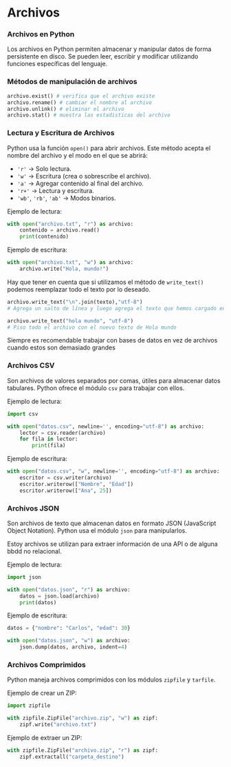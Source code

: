 # Archivos

### Archivos en Python

Los archivos en Python permiten almacenar y manipular datos de forma persistente en disco. Se pueden leer, escribir y modificar utilizando funciones específicas del lenguaje.

### Métodos de manipulación de archivos

```python
archivo.exist() # verifica que el archivo existe
archivo.rename() # cambiar el nombre al archivo
archivo.unlink() # eliminar el archivo
archivo.stat() # muestra las estadisticas del archivo
```

### Lectura y Escritura de Archivos

Python usa la función `open()` para abrir archivos. Este método acepta el nombre del archivo y el modo en el que se abrirá:

- `'r'` → Solo lectura.
- `'w'` → Escritura (crea o sobrescribe el archivo).
- `'a'` → Agregar contenido al final del archivo.
- `'r+'` → Lectura y escritura.
- `'wb'`, `'rb'`, `'ab'` → Modos binarios.

Ejemplo de lectura:

```python
with open("archivo.txt", "r") as archivo:
    contenido = archivo.read()
    print(contenido)

```

Ejemplo de escritura:

```python
with open("archivo.txt", "w") as archivo:
    archivo.write("Hola, mundo!")

```

Hay que tener en cuenta que si utilizamos el método de `write_text()` podemos reemplazar todo el texto por lo deseado.

```python
archivo.write_text("\n".join(texto),"utf-8")
# Agrega un salto de línea y luego agrega el texto que hemos cargado en la variable texto

archivo.write_text("hola mundo", "utf-8")
# Piso todo el archivo con el nuevo texto de Hola mundo
```

Siempre es recomendable trabajar con bases de datos en vez de archivos cuando estos son demasiado grandes

### Archivos CSV

Son archivos de valores separados por comas, útiles para almacenar datos tabulares. Python ofrece el módulo `csv` para trabajar con ellos.

Ejemplo de lectura:

```python
import csv

with open("datos.csv", newline='', encoding="utf-8") as archivo:
    lector = csv.reader(archivo)
    for fila in lector:
        print(fila)

```

Ejemplo de escritura:

```python
with open("datos.csv", "w", newline='', encoding="utf-8") as archivo:
    escritor = csv.writer(archivo)
    escritor.writerow(["Nombre", "Edad"])
    escritor.writerow(["Ana", 25])

```

### Archivos JSON

Son archivos de texto que almacenan datos en formato JSON (JavaScript Object Notation). Python usa el módulo `json` para manipularlos.

Estoy archivos se utilizan para extraer información de una API o de alguna bbdd no relacional.

Ejemplo de lectura:

```python
import json

with open("datos.json", "r") as archivo:
    datos = json.load(archivo)
    print(datos)

```

Ejemplo de escritura:

```python
datos = {"nombre": "Carlos", "edad": 30}

with open("datos.json", "w") as archivo:
    json.dump(datos, archivo, indent=4)

```

### Archivos Comprimidos

Python maneja archivos comprimidos con los módulos `zipfile` y `tarfile`.

Ejemplo de crear un ZIP:

```python
import zipfile

with zipfile.ZipFile("archivo.zip", "w") as zipf:
    zipf.write("archivo.txt")

```

Ejemplo de extraer un ZIP:

```python
with zipfile.ZipFile("archivo.zip", "r") as zipf:
    zipf.extractall("carpeta_destino")

```
